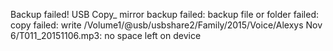 Backup failed! USB Copy_ mirror backup failed: backup file or folder failed: copy failed: write /Volume1/@usb/usbshare2/Family/2015/Voice/Alexys Nov 6/T011_20151106.mp3: no space left on device
